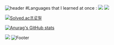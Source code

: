 

![header](https://capsule-render.vercel.app/api?type=waving&color=gradient&height=230&section=header&text=SeanKim's%20World&fontSize=60&fontAlignY=60&fontAlign=30)
#Languages that I learned at once :
<img src="https://img.shields.io/badge/Python-3766AB?style=flat-square&logo=Python&logoColor=white"/></a> <img src="https://img.shields.io/badge/Java-007396?style=flat-square&logo=Java&logoColor=white"/></a>


[![Solved.ac프로필](http://mazassumnida.wtf/api/v2/generate_badge?boj=ho00007)](https://solved.ac/ho00007)

[![Anurag's GitHub stats](https://github-readme-stats.vercel.app/api?username=sean-kim-27)](https://github.com/sean-kim-27/github-readme-stats)

<a href="https://instagram.com/eto1le.sean"><img src="https://img.shields.io/badge/Instagram-E4405F?style=flat-square&logo=Instagram&logoColor=white&link=https://instagram.com/eto1le.sean"/></a>
![Footer](https://capsule-render.vercel.app/api?type=waving&color=gradient&height=160&section=footer)



